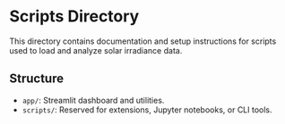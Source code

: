 # Scripts Directory

This directory contains documentation and setup instructions for scripts used to load and analyze solar irradiance data.

## Structure

- `app/`: Streamlit dashboard and utilities.
- `scripts/`: Reserved for extensions, Jupyter notebooks, or CLI tools.
